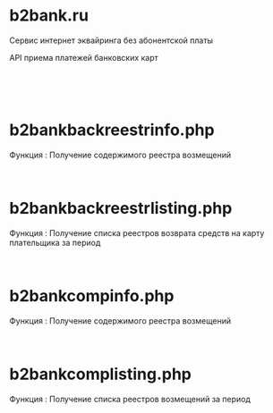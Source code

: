 # b2bank.ru

Сервис интернет эквайринга без абонентской платы

API приема платежей банковских карт

<br><br><br>


# b2bankbackreestrinfo.php
Функция : Получение содержимого реестра возмещений

<br>

# b2bankbackreestrlisting.php
Функция : Получение списка реестров возврата средств на карту плательщика за период

<br>

# b2bankcompinfo.php
 Функция : Получение содержимого реестра возмещений
 
 <br>
 
 # b2bankcomplisting.php
  Функция : Получение списка реестров возмещений за период
  
  <br>
